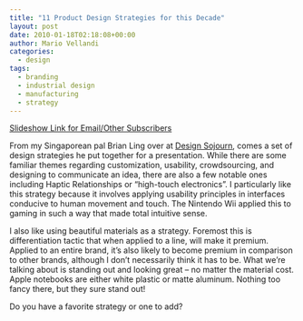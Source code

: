 ```yaml
---
title: "11 Product Design Strategies for this Decade"
layout: post
date: 2010-01-18T02:18:08+00:00
author: Mario Vellandi
categories:
  - design
tags:
  - branding
  - industrial design
  - manufacturing
  - strategy
---
```

[Slideshow Link for Email/Other Subscribers](http://www.slideshare.net/designsojourn/11-design-strategies-of-the-next-decade-2878441)

From my Singaporean pal Brian Ling over at [Design Sojourn](http://designsojourn.com), comes a set of design strategies he put together for a presentation. While there are some familiar themes regarding customization, usability, crowdsourcing, and designing to communicate an idea, there are also a few notable ones including Haptic Relationships or &#8220;high-touch electronics&#8221;. I particularly like this strategy because it involves applying usability principles in interfaces conducive to human movement and touch. The Nintendo Wii applied this to gaming in such a way that made total intuitive sense.

I also like using beautiful materials as a strategy. Foremost this is differentiation tactic that when applied to a line, will make it premium. Applied to an entire brand, it&#8217;s also likely to become premium in comparison to other brands, although I don&#8217;t necessarily think it has to be. What we&#8217;re talking about is standing out and looking great &#8211; no matter the material cost. Apple notebooks are either white plastic or matte aluminum. Nothing too fancy there, but they sure stand out!

Do you have a favorite strategy or one to add?
